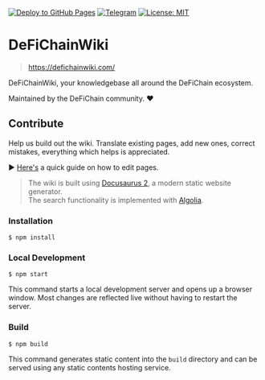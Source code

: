 [![Deploy to GitHub Pages](https://github.com/0ptim/DeFiChainWiki/actions/workflows/deploy.yml/badge.svg)](https://github.com/0ptim/DeFiChainWiki/actions/workflows/deploy.yml) [![Telegram](https://img.shields.io/badge/join-Telegram-2CA5E0?style=flat&logo=telegram&logoColor=white)](https://t.me/defichain_wiki) [![License: MIT](https://img.shields.io/badge/License-MIT-yellow.svg)](https://opensource.org/licenses/MIT)

# DeFiChainWiki

> https://defichainwiki.com/

DeFiChainWiki, your knowledgebase all around the DeFiChain ecosystem.

Maintained by the DeFiChain community. ❤

## Contribute

Help us build out the wiki. Translate existing pages, add new ones, correct mistakes, everything which helps is appreciated.

▶ [Here's](https://defichainwiki.com/docs/auto/Contribute) a quick guide on how to edit pages.

> The wiki is built using [Docusaurus 2](https://docusaurus.io/), a modern static website generator.  
> The search functionality is implemented with [Algolia](https://www.algolia.com/).

### Installation

```
$ npm install
```

### Local Development

```
$ npm start
```

This command starts a local development server and opens up a browser window. Most changes are reflected live without having to restart the server.

### Build

```
$ npm build
```

This command generates static content into the `build` directory and can be served using any static contents hosting service.
